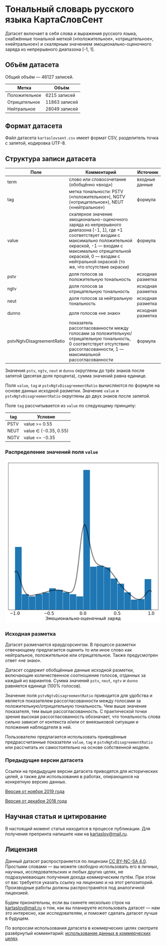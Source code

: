 # Тональный словарь русского языка КартаСловСент

Датасет включает в себя слова и выражения русского языка, снабжённые тональной меткой («положительное», «отрицательное», «нейтральное») и скалярным значением эмоционально-оценочного заряда из непрерывного диапазона [-1, 1].

## Объём датасета

Общий объём — 46127 записей.

| Метка  | Объём |
| ------------- | ------------- |
| Положительное | 6215 записей |
| Отрицательное | 11863 записей |
| Нейтральное | 28049 записей |

## Формат датасета
Файл датасета `kartaslovsent.csv` имеет формат CSV, разделитель точка с запятой, кодировка UTF-8.

## Структура записи датасета

| Поле  | Комментарий | Источник
| ------------- | ------------- | ------------- |
| term  | слово или словосочетание (обобщённо «вход»)  | входные данные
| tag | метка тональности: PSTV («положительное»), NGTV («отрицательное»), NEUT («нейтральное»)  | формула
| value | скалярное значение эмоционально-оценочного заряда из непрерывного диапазона [-1, 1], где +1 соответствует входам с максимально положительной окраской, -1 — входам с максимально отрицательной окраской, 0 — входам с нейтральной окраской (то же, что отсутствие окраски)    | формула
| pstv | доля голосов за положительную тональность  | исходная разметка
| ngtv | доля голосов за отрицательную тональность  | исходная разметка
| neut | доля голосов за нейтральную тональность  | исходная разметка
| dunno | доля голосов «не знаю»  | исходная разметка
| pstvNgtvDisagreementRatio | показатель рассогласованности между голосами за положительную/отрицательную тональность, 0 соответствует отсутствию рассогласованности, 1 — максимальной рассогласованности | формула

Значения `pstv`, `ngtv`, `neut` и `dunno` округлены до трёх знаков после запятой (десятая доля процента), сумма значений равна единице.

Поля `value`, `tag` и `pstvNgtvDisagreementRatio` вычисляются по формуле на основе данных исходной разметки. Значение `value` и `pstvNgtvDisagreementRatio` округлены до двух знаков после запятой.   

Поле `tag` рассчитывается из `value` по следующему принципу:

| tag  | Условие |
| ------------- | ------------- |
| PSTV | value >= 0.55  |
| NEUT | value ∈ (-0.35, 0.55)  |
| NGTV | value <= -0.35  |

### Распределение значений поля `value`

![Распределение value](readme/value_distribution.png)

### Исходная разметка
Датасет размечается краудсорсингом. В процессе разметки отвечающему предлагается оценить то или иное слово как нейтральное, положительное или отрицательное. Также предусмотрен ответ «не знаю».
 
 Датасет содержит обобщённые данные исходной разметки, включающие количественное соотношение голосов, отданных за каждый из вариантов. Сумма значений `pstv`, `neut`, `ngtv` и `dunno` равняется единице (100% голосов).
 
 Значение поля `pstvNgtvDisagreementRatio` приводится для удобства и является показателем рассогласованности между голосами за положительную/отрицательную тональность. Чем выше значение показателя, тем выше рассогласованность. С практической точки зрения высокая рассогласованность обозначает, что тональность слова сильно зависит от контекста и/или от внеязыковой ситуации и положения наблюдателя в ней.
 
 Пользователю предлагается использовать приведённые предрассчитанные показатели `value`, `tag` и `pstvNgtvDisagreementRatio` или рассчитать их самостоятельно на основе собственной модели.

### Предыдущие версии датасета

Ссылки на предыдущие версии датасета приводятся для исторических целей, а также для использования в работах, опирающихся на конкретную версию данных.

[Версия от ноября 2019 года]

[Версия от декабря 2018 года]

## Научная статья и цитирование

В настоящий момент статья находится в процессе публикации. Для получения препринта напишите нам на kartaslov@mail.ru.

## Лицензия

Данный датасет распространяется по лицензии [CC BY-NC-SA 4.0]. Простыми словами — вы можете свободно использовать его в личных, научных, исследовательских и любых других целях, не подразумевающих получения дохода коммерческим путём. При этом от вас требуется указать ссылку на лицензию и на этот репозиторий. Производные работы должны распространятся под аналогичной лицензией.

Будем признательны, если вы скинете несколько строк на kartaslov@mail.ru о том, как вы планируете использовать датасет — нам это интересно, как исследователям, и поможет сделать датасет лучше в будущем.

По вопросам использования датасета в коммерческих целях смотрите развёрнутый комментарий: [использование данных в коммерческих целях].

[использование данных в коммерческих целях]: <../../readme/commercial_use.md>
[CC BY-NC-SA 4.0]: https://creativecommons.org/licenses/by-nc-sa/4.0/
[Версия от декабря 2018 года]: <../emo_dict_history/v1_2018_dec>
[Версия от ноября 2019 года]: <../emo_dict_history/v2_2019_nov>